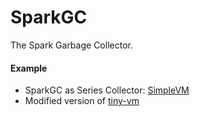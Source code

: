 SparkGC
=======
The Spark Garbage Collector.


#### Example
- SparkGC as Series Collector: [SimpleVM](examples/SimpleVM)
- Modified version of [tiny-vm](examples/tiny-vm)

